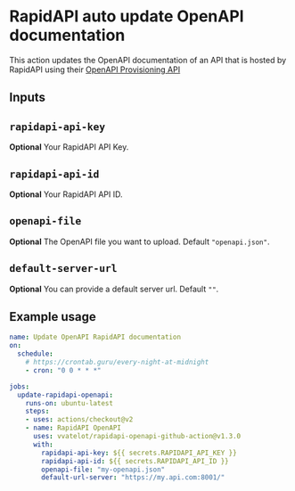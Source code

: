 # RapidAPI auto update OpenAPI documentation

This action updates the OpenAPI documentation of an API that is hosted by RapidAPI using their [OpenAPI Provisioning API](https://rapidapi.com/rapidapi3-rapidapi-tools/api/openapi-provisioning/)

## Inputs

## `rapidapi-api-key`

**Optional** Your RapidAPI API Key.

## `rapidapi-api-id`

**Optional** Your RapidAPI API ID.

## `openapi-file`

**Optional** The OpenAPI file you want to upload. Default `"openapi.json"`.

## `default-server-url`

**Optional** You can provide a default server url. Default `""`.



## Example usage

```yml
name: Update OpenAPI RapidAPI documentation
on:
  schedule:
    # https://crontab.guru/every-night-at-midnight
    - cron: "0 0 * * *"

jobs:
  update-rapidapi-openapi:
    runs-on: ubuntu-latest
    steps:
    - uses: actions/checkout@v2
    - name: RapidAPI OpenAPI
      uses: vvatelot/rapidapi-openapi-github-action@v1.3.0
      with:
        rapidapi-api-key: ${{ secrets.RAPIDAPI_API_KEY }}
        rapidapi-api-id: ${{ secrets.RAPIDAPI_API_ID }}
        openapi-file: "my-openapi.json"
        default-url-server: "https://my.api.com:8001/"
```
